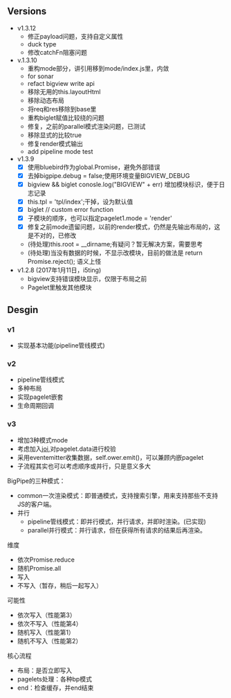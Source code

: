 ## Versions

- v1.3.12
	- 修正payload问题，支持自定义属性
	- duck type
	- 修改catchFn阻塞问题
- v.1.3.10
	- 重构mode部分，讲引用移到mode/index.js里，内敛
	- for sonar
	- refact bigview write api
	- 移除无用的this.layoutHtml
	- 移除动态布局
	- 将req和res移除到base里
	- 重构biglet赋值比较绕的问题
	- 修复，之前的parallel模式渲染问题，已测试
	- 移除显式的比较true
	- 修复render模式输出
	- add pipeline mode test
- v1.3.9
	- [x] 使用bluebird作为global.Promise，避免外部错误
	- [x] 去掉bigpipe.debug = false;使用环境变量BIGVIEW_DEBUG
	- [x] bigview && biglet conosle.log("BIGVIEW" + err) 增加模块标识，便于日志记录
	- [x] this.tpl = 'tpl/index';干掉，设为默认值
	- [x] biglet // custom error function
	- [x] 子模块的顺序，也可以指定pagelet1.mode = 'render'
	- [x] 修复之前mode遗留问题，以前的render模式，仍然是先输出布局的，这是不对的，已修改
	- (待处理)this.root = __dirname;有疑问？暂无解决方案，需要思考
	- (待处理)当没有数据的时候，不显示改模块，目前的做法是 return Promise.reject(); 语义上怪
- v1.2.8 (2017年1月11日，i5ting)
  - bigview支持错误模块显示，仅限于布局之前
  - Pagelet里触发其他模块

## Desgin 

### v1

- 实现基本功能(pipeline管线模式)

### v2

- pipeline管线模式
- 多种布局
- 实现pagelet嵌套
- 生命周期回调

### v3

- 增加3种模式mode
- 考虑加入[joi](https://github.com/hapijs/joi),对pagelet.data进行校验
- 采用eventemitter收集数据，self.ower.emit()，可以兼顾内嵌pagelet
- 子流程其实也可以考虑顺序或并行，只是意义多大

BigPipe的三种模式：

- common一次渲染模式：即普通模式，支持搜索引擎，用来支持那些不支持JS的客户端。
- 并行
  - pipeline管线模式：即并行模式，并行请求，并即时渲染。(已实现)
  - parallel并行模式：并行请求，但在获得所有请求的结果后再渲染。

维度

- 依次Promise.reduce
- 随机Promise.all
- 写入
- 不写入（暂存，稍后一起写入）

可能性

- 依次写入（性能第3）
- 依次不写入（性能第4）
- 随机写入（性能第1）
- 随机不写入（性能第2）

核心流程

- 布局：是否立即写入
- pagelets处理：各种bp模式
- end：检查缓存，并end结束
